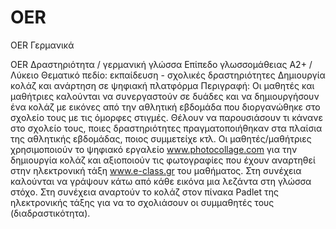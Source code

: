 # OER
OER Γερμανικά 

OER Δραστηριότητα / γερμανική γλώσσα Επίπεδο γλωσσομάθειας Α2+ / Λύκειο Θεματικό πεδίο: εκπαίδευση - σχολικές δραστηριότητες Δημιουργία κολάζ και ανάρτηση σε ψηφιακή πλατφόρμα Περιγραφή: Οι μαθητές και μαθήτριες καλούνται να συνεργαστούν σε δυάδες και να δημιουργήσουν ένα κολάζ με εικόνες από την αθλητική εβδομάδα που διοργανώθηκε στο σχολείο τους με τις όμορφες στιγμές. Θέλουν να παρουσιάσουν τι κάνανε στο σχολείο τους, ποιες δραστηριότητες πραγματοποιήθηκαν στα πλαίσια της αθλητικής εβδομάδας, ποιος συμμετείχε κτλ. Οι μαθητές/μαθήτριες χρησιμοποιούν το ψηφιακό εργαλείο www.photocollage.com για την δημιουργία κολάζ και αξιοποιούν τις φωτογραφίες που έχουν αναρτηθεί στην ηλεκτρονική τάξη www.e-class.gr του μαθήματος. Στη συνέχεια καλούνται να γράψουν κάτω από κάθε εικόνα μια λεζάντα στη γλώσσα στόχο. Στη συνέχεια αναρτούν το κολάζ στον πίνακα Padlet της ηλεκτρονικής τάξης για να το σχολιάσουν οι συμμαθητές τους (διαδραστικότητα).
